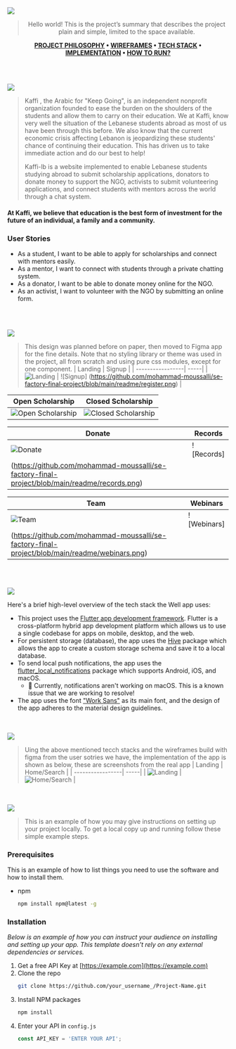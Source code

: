 <img src="./readme/title1.svg"/>

<div align="center">

> Hello world! This is the project’s summary that describes the project plain and simple, limited to the space available.

 **[PROJECT PHILOSOPHY](#project-philosophy) • [WIREFRAMES](#wireframes) • [TECH STACK](#tech-stack) • [IMPLEMENTATION](#implementation) • [HOW TO RUN?](#how-to-run)**


</div>

<br><br>


<img src="./readme/title2.svg" id="project-philosophy"/>

> Kaffi , the Arabic for "Keep Going", is an independent nonprofit organization founded to ease the burden on the shoulders of the students and allow them to carry on their education. We at Kaffi, know very well the situation of the Lebanese students abroad as most of us have been through this before. We also know that the current economic crisis affecting Lebanon is jeopardizing these students' chance of continuing their education. This has driven us to take immediate action and do our best to help! 
> 
> Kaffi-lb is a website implemented to enable Lebanese students studying abroad to submit scholarship applications, donators to donate money to support the NGO, activists to submit volunteering applications, and connect students with mentors across the world through a chat system.
#### At Kaffi, we believe that education is the best form of investment for the future of an individual, a family and a community.

### User Stories
- As a student, I want to be able to apply for scholarships and connect with mentors easily.
- As a mentor, I want to connect with students through a private chatting system.
- As a donator, I want to be able to donate money online for the NGO.
- As an activist, I want to volunteer with the NGO by submitting an online form.

<br><br>

<img src="./readme/title3.svg" id="wireframes"/>

> This design was planned before on paper, then moved to Figma app for the fine details.
Note that no styling library or theme was used in the project, all from scratch and using pure css modules, except for one component.
| Landing  | Signup  |
| -----------------| -----|
| ![Landing](https://github.com/mohammad-moussalli/se-factory-final-project/blob/main/readme/landing.png) | ![Signup]
(https://github.com/mohammad-moussalli/se-factory-final-project/blob/main/readme/register.png) |

| Open Scholarship  | Closed Scholarship  |
| -----------------| -----|
| ![Open Scholarship](https://github.com/mohammad-moussalli/se-factory-final-project/blob/main/readme/open-scholarship.png) | ![Closed Scholarship](https://github.com/mohammad-moussalli/se-factory-final-project/blob/main/readme/closed-scholarship.png) |

| Donate  | Records  |
| -----------------| -----|
| ![Donate](https://github.com/mohammad-moussalli/se-factory-final-project/blob/main/readme/donate.png) | ![Records]
(https://github.com/mohammad-moussalli/se-factory-final-project/blob/main/readme/records.png) |

| Team  | Webinars  |
| -----------------| -----|
| ![Team](https://github.com/mohammad-moussalli/se-factory-final-project/blob/main/readme/team.png) | ![Webinars]
(https://github.com/mohammad-moussalli/se-factory-final-project/blob/main/readme/webinars.png) |


<br><br>

<img src="./readme/title4.svg" id="tech-stack"/>

Here's a brief high-level overview of the tech stack the Well app uses:

- This project uses the [Flutter app development framework](https://flutter.dev/). Flutter is a cross-platform hybrid app development platform which allows us to use a single codebase for apps on mobile, desktop, and the web.
- For persistent storage (database), the app uses the [Hive](https://hivedb.dev/) package which allows the app to create a custom storage schema and save it to a local database.
- To send local push notifications, the app uses the [flutter_local_notifications](https://pub.dev/packages/flutter_local_notifications) package which supports Android, iOS, and macOS.
  - 🚨 Currently, notifications aren't working on macOS. This is a known issue that we are working to resolve!
- The app uses the font ["Work Sans"](https://fonts.google.com/specimen/Work+Sans) as its main font, and the design of the app adheres to the material design guidelines.



<br><br>
<img src="./readme/title5.svg" id="implementation"/>

> Uing the above mentioned tecch stacks and the wireframes build with figma from the user sotries we have, the implementation of the app is shown as below, these are screenshots from the real app
| Landing  | Home/Search  |
| -----------------| -----|
| ![Landing](https://github.com/julescript/spotifyndr/blob/master/demo/Landing_Page.jpg) | ![Home/Search](https://github.com/julescript/spotifyndr/blob/master/demo/Search_Page.jpg) |


<br><br>
<img src="./readme/title6.svg" id="how-to-run"/>


> This is an example of how you may give instructions on setting up your project locally.
To get a local copy up and running follow these simple example steps.
### Prerequisites

This is an example of how to list things you need to use the software and how to install them.
* npm
  ```sh
  npm install npm@latest -g
  ```

### Installation

_Below is an example of how you can instruct your audience on installing and setting up your app. This template doesn't rely on any external dependencies or services._

1. Get a free API Key at [https://example.com](https://example.com)
2. Clone the repo
   ```sh
   git clone https://github.com/your_username_/Project-Name.git
   ```
3. Install NPM packages
   ```sh
   npm install
   ```
4. Enter your API in `config.js`
   ```js
   const API_KEY = 'ENTER YOUR API';
   ```
